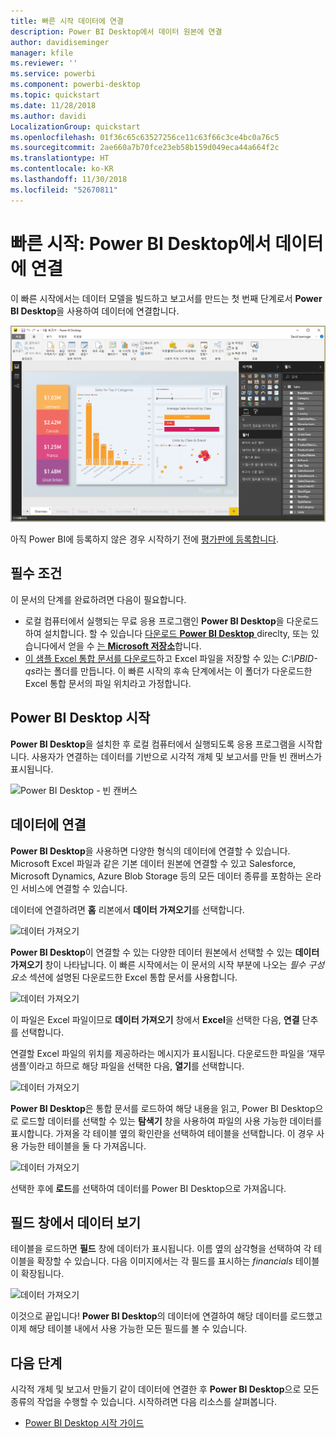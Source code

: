```yaml
---
title: 빠른 시작 데이터에 연결
description: Power BI Desktop에서 데이터 원본에 연결
author: davidiseminger
manager: kfile
ms.reviewer: ''
ms.service: powerbi
ms.component: powerbi-desktop
ms.topic: quickstart
ms.date: 11/28/2018
ms.author: davidi
LocalizationGroup: quickstart
ms.openlocfilehash: 01f36c65c63527256ce11c63f66c3ce4bc0a76c5
ms.sourcegitcommit: 2ae660a7b70fce23eb58b159d049eca44a664f2c
ms.translationtype: HT
ms.contentlocale: ko-KR
ms.lasthandoff: 11/30/2018
ms.locfileid: "52670811"
---
```

# <a name="quickstart-connect-to-data-in-power-bi-desktop"></a>빠른 시작: Power BI Desktop에서 데이터에 연결

이 빠른 시작에서는 데이터 모델을 빌드하고 보고서를 만드는 첫 번째 단계로서 **Power BI Desktop**을 사용하여 데이터에 연결합니다.

![Power BI Desktop](media/desktop-what-is-desktop/what-is-desktop_01.png)

아직 Power BI에 등록하지 않은 경우 시작하기 전에 [평가판에 등록합니다](https://app.powerbi.com/signupredirect?pbi_source=web).

## <a name="prerequisites"></a>필수 조건

이 문서의 단계를 완료하려면 다음이 필요합니다.
* 로컬 컴퓨터에서 실행되는 무료 응용 프로그램인 **Power BI Desktop**을 다운로드하여 설치합니다. 할 수 있습니다 [다운로드 **Power BI Desktop** ](https://powerbi.microsoft.com/desktop) direclty, 또는 있습니다에서 얻을 수 [는 **Microsoft 저장소**](http://aka.ms/pbidesktopstore)합니다.
* [이 샘플 Excel 통합 문서를 다운로드](http://go.microsoft.com/fwlink/?LinkID=521962)하고 Excel 파일을 저장할 수 있는 *C:\PBID-qs*라는 폴더를 만듭니다. 이 빠른 시작의 후속 단계에서는 이 폴더가 다운로드한 Excel 통합 문서의 파일 위치라고 가정합니다.

## <a name="launch-power-bi-desktop"></a>Power BI Desktop 시작

**Power BI Desktop**을 설치한 후 로컬 컴퓨터에서 실행되도록 응용 프로그램을 시작합니다. 사용자가 연결하는 데이터를 기반으로 시각적 개체 및 보고서를 만들 빈 캔버스가 표시됩니다. 

![Power BI Desktop - 빈 캔버스](media/desktop-quickstart-connect-to-data/qs-connect-data_01.png)

## <a name="connect-to-data"></a>데이터에 연결

**Power BI Desktop**을 사용하면 다양한 형식의 데이터에 연결할 수 있습니다. Microsoft Excel 파일과 같은 기본 데이터 원본에 연결할 수 있고 Salesforce, Microsoft Dynamics, Azure Blob Storage 등의 모든 데이터 종류를 포함하는 온라인 서비스에 연결할 수 있습니다. 

데이터에 연결하려면 **홈** 리본에서 **데이터 가져오기**를 선택합니다.

![데이터 가져오기](media/desktop-quickstart-connect-to-data/qs-connect-data_02.png)

**Power BI Desktop**이 연결할 수 있는 다양한 데이터 원본에서 선택할 수 있는 **데이터 가져오기** 창이 나타납니다. 이 빠른 시작에서는 이 문서의 시작 부분에 나오는 *필수 구성 요소* 섹션에 설명된 다운로드한 Excel 통합 문서를 사용합니다. 

![데이터 가져오기](media/desktop-quickstart-connect-to-data/qs-connect-data_03.png)

이 파일은 Excel 파일이므로 **데이터 가져오기** 창에서 **Excel**을 선택한 다음, **연결** 단추를 선택합니다.

연결할 Excel 파일의 위치를 제공하라는 메시지가 표시됩니다. 다운로드한 파일을 ‘재무 샘플’이라고 하므로 해당 파일을 선택한 다음, **열기**를 선택합니다.

![데이터 가져오기](media/desktop-quickstart-connect-to-data/qs-connect-data_04.png)

**Power BI Desktop**은 통합 문서를 로드하여 해당 내용을 읽고, Power BI Desktop으로 로드할 데이터를 선택할 수 있는 **탐색기** 창을 사용하여 파일의 사용 가능한 데이터를 표시합니다. 가져올 각 테이블 옆의 확인란을 선택하여 테이블을 선택합니다. 이 경우 사용 가능한 테이블을 둘 다 가져옵니다.

![데이터 가져오기](media/desktop-quickstart-connect-to-data/qs-connect-data_05.png)

선택한 후에 **로드**를 선택하여 데이터를 Power BI Desktop으로 가져옵니다.

## <a name="view-data-in-the-fields-pane"></a>필드 창에서 데이터 보기

테이블을 로드하면 **필드** 창에 데이터가 표시됩니다. 이름 옆의 삼각형을 선택하여 각 테이블을 확장할 수 있습니다. 다음 이미지에서는 각 필드를 표시하는 *financials* 테이블이 확장됩니다. 

![데이터 가져오기](media/desktop-quickstart-connect-to-data/qs-connect-data_06.png)

이것으로 끝입니다! **Power BI Desktop**의 데이터에 연결하여 해당 데이터를 로드했고 이제 해당 테이블 내에서 사용 가능한 모든 필드를 볼 수 있습니다.


## <a name="next-steps"></a>다음 단계
시각적 개체 및 보고서 만들기 같이 데이터에 연결한 후 **Power BI Desktop**으로 모든 종류의 작업을 수행할 수 있습니다. 시작하려면 다음 리소스를 살펴봅니다.

* [Power BI Desktop 시작 가이드](desktop-getting-started.md)



